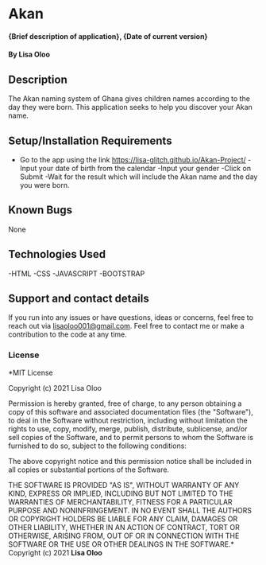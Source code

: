 # Akan

#### {Brief description of application}, {Date of current version}

#### By **Lisa Oloo**

## Description

The Akan naming system of Ghana gives children names according to the day they were born. This application seeks to help you discover your Akan name.

## Setup/Installation Requirements

- Go to the app using the link https://lisa-glitch.github.io/Akan-Project/
  -Input your date of birth from the calendar
  -Input your gender
  -Click on Submit
  -Wait for the result which will include the Akan name and the day you were born.

## Known Bugs

None

## Technologies Used

-HTML
-CSS
-JAVASCRIPT
-BOOTSTRAP

## Support and contact details

If you run into any issues or have questions, ideas or concerns, feel free to reach out via lisaoloo001@gmail.com. Feel free to contact me or make a contribution to the code at any time.

### License

\*MIT License

Copyright (c) 2021 Lisa Oloo

Permission is hereby granted, free of charge, to any person obtaining a copy
of this software and associated documentation files (the "Software"), to deal
in the Software without restriction, including without limitation the rights
to use, copy, modify, merge, publish, distribute, sublicense, and/or sell
copies of the Software, and to permit persons to whom the Software is
furnished to do so, subject to the following conditions:

The above copyright notice and this permission notice shall be included in all
copies or substantial portions of the Software.

THE SOFTWARE IS PROVIDED "AS IS", WITHOUT WARRANTY OF ANY KIND, EXPRESS OR
IMPLIED, INCLUDING BUT NOT LIMITED TO THE WARRANTIES OF MERCHANTABILITY,
FITNESS FOR A PARTICULAR PURPOSE AND NONINFRINGEMENT. IN NO EVENT SHALL THE
AUTHORS OR COPYRIGHT HOLDERS BE LIABLE FOR ANY CLAIM, DAMAGES OR OTHER
LIABILITY, WHETHER IN AN ACTION OF CONTRACT, TORT OR OTHERWISE, ARISING FROM,
OUT OF OR IN CONNECTION WITH THE SOFTWARE OR THE USE OR OTHER DEALINGS IN THE
SOFTWARE.\*
Copyright (c) 2021 **Lisa Oloo**
